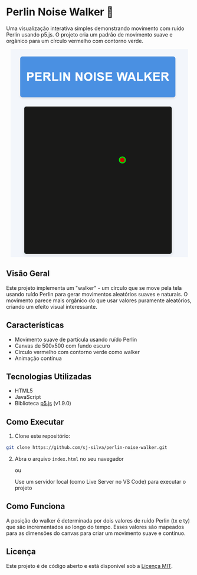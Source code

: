 # Perlin Noise Walker 🔴

Uma visualização interativa simples demonstrando movimento com ruído Perlin usando p5.js. O projeto cria um padrão de movimento suave e orgânico para um círculo vermelho com contorno verde.

<div align="center">
  <img src="example.gif" alt="Exemplo" />
</div>

## Visão Geral

Este projeto implementa um "walker" - um círculo que se move pela tela usando ruído Perlin para gerar movimentos aleatórios suaves e naturais. O movimento parece mais orgânico do que usar valores puramente aleatórios, criando um efeito visual interessante.

## Características

- Movimento suave de partícula usando ruído Perlin
- Canvas de 500x500 com fundo escuro
- Círculo vermelho com contorno verde como walker
- Animação contínua

## Tecnologias Utilizadas

- HTML5
- JavaScript
- Biblioteca [p5.js](https://p5js.org/) (v1.9.0)

## Como Executar

1. Clone este repositório:

```bash
git clone https://github.com/sj-silva/perlin-noise-walker.git
```

2. Abra o arquivo `index.html` no seu navegador

   ou

   Use um servidor local (como Live Server no VS Code) para executar o projeto

## Como Funciona

A posição do walker é determinada por dois valores de ruído Perlin (tx e ty) que são incrementados ao longo do tempo. Esses valores são mapeados para as dimensões do canvas para criar um movimento suave e contínuo.

## Licença

Este projeto é de código aberto e está disponível sob a [Licença MIT](https://opensource.org/licenses/MIT).
